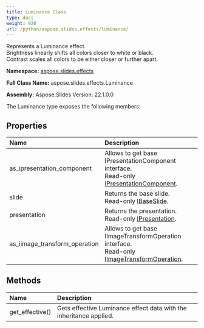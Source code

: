 ```yaml
---
title: Luminance Class
type: docs
weight: 920
url: /python/aspose.slides.effects/luminance/
---
```


Represents a Luminance effect.<br/>            Brightness linearly shifts all colors closer to white or black.<br/>            Contrast scales all colors to be either closer or further apart.

**Namespace:** [aspose.slides.effects](/python/aspose.slides.effects/)

**Full Class Name:** aspose.slides.effects.Luminance

**Assembly:**  Aspose.Slides Version: 22.1.0.0

The Luminance type exposes the following members:
## **Properties**
|**Name**|**Description**|
| :- | :- |
|as_ipresentation_component|Allows to get base IPresentationComponent interface.<br/>            Read-only [IPresentationComponent](/python/aspose.slides/ipresentationcomponent/).|
|slide|Returns the base slide.<br/>            Read-only [IBaseSlide](/python/aspose.slides/ibaseslide/).|
|presentation|Returns the presentation. <br/>            Read-only [IPresentation](/python/aspose.slides/ipresentation/).|
|as_iimage_transform_operation|Allows to get base IImageTransformOperation interface.<br/>            Read-only [IImageTransformOperation](/python/aspose.slides.effects/iimagetransformoperation/).|
## **Methods**
|**Name**|**Description**|
| :- | :- |
|get_effective()|Gets effective Luminance effect data with the inheritance applied.|
